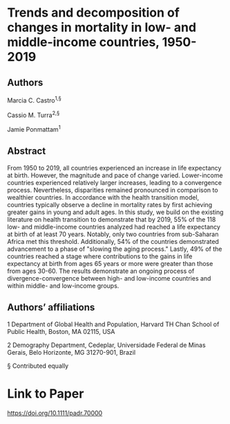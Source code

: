 # Trends and decomposition of changes in mortality in low- and middle-income countries, 1950-2019
## Authors
Marcia C. Castro<sup>1,§</sup>

Cassio M. Turra<sup>2,§</sup>

Jamie Ponmattam<sup>1</sup>

## Abstract
From 1950 to 2019, all countries experienced an increase in life expectancy at birth. However, the magnitude and pace of change varied. Lower-income countries experienced relatively larger increases, leading to a convergence process. Nevertheless, disparities remained pronounced in comparison to wealthier countries. In accordance with the health transition model, countries typically observe a decline in mortality rates by first achieving greater gains in young and adult ages. In this study, we build on the existing literature on health transition to demonstrate that by 2019, 55% of the 118 low- and middle-income countries analyzed had reached a life expectancy at birth of at least 70 years. Notably, only two countries from sub-Saharan Africa met this threshold. Additionally, 54% of the countries demonstrated advancement to a phase of "slowing the aging process." Lastly, 49% of the countries reached a stage where contributions to the gains in life expectancy at birth from ages 65 years or more were greater than those from ages 30-60. The results demonstrate an ongoing process of divergence-convergence between high- and low-income countries and within middle- and low-income groups. 
## Authors’ affiliations
1 Department of Global Health and Population, Harvard TH Chan School of Public Health, Boston, MA 02115, USA

2 Demography Department, Cedeplar, Universidade Federal de Minas Gerais, Belo Horizonte, MG 31270-901, Brazil

§ Contributed equally

# Link to Paper
https://doi.org/10.1111/padr.70000
